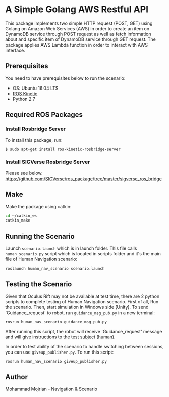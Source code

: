# A Simple Golang AWS Restful API

This package implements two simple HTTP request (POST, GET) using Golang on Amazon Web Services (AWS) in order to create an item on DynamoDB service through POST request as well as fetch information about and specific item of DynamoDB service through GET request. The package applies AWS Lambda function in order to interact with AWS interface.

## Prerequisites

You need to have prerequisites below to run the scenario:

- OS: Ubuntu 16.04 LTS
- <a href="http://wiki.ros.org/kinetic/Installation/Ubuntu">ROS Kinetic</a>
- Python 2.7

## Required ROS Packages

### Install Rosbridge Server

To install this package, run:

```bash:
$ sudo apt-get install ros-kinetic-rosbridge-server
```

### Install SIGVerse Rosbridge Server

Please see below.  
https://github.com/SIGVerse/ros_package/tree/master/sigverse_ros_bridge

## Make

Make the package using catkin:

```bash
cd ~/catkin_ws
catkin_make
```

## Running the Scenario

Launch `scenario.launch` which is in launch folder. This file calls `human_scenario.py` script which is located in scripts folder and it's the main file of Human Navigation scenario:

```bash
roslaunch human_nav_scenario scenario.launch
```

## Testing the Scenario

Given that Oculus Rift may not be available at test time, there are 2 python scripts to complete testing of Human Navigation scenario. First of all, Run the scenario. Then, start simulation in Windows side (Unity). To send 'Guidance_request' to robot, run `guidance_msg_pub.py` in a new terminal:

```bash
rosrun human_nav_scenario guidance_msg_pub.py
```

After running this script, the robot will receive 'Guidance_request' message and will give instructions to the test subject (human).

In order to test ability of the scenario to handle switching between sessions, you can use `giveup_publisher.py`. To run this script:

```bash
rosrun human_nav_scenario giveup_publisher.py
```

## Author

Mohammad Mojrian - Navigation & Scenario
